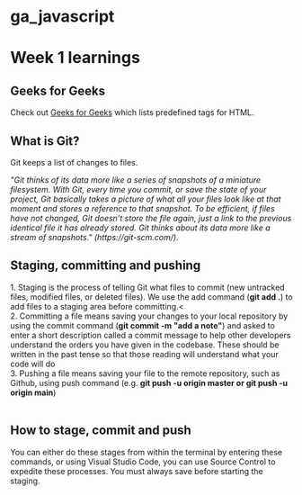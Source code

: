 # ga_javascript

<h1><strong>Week 1 learnings</strong></h1>
<h2><strong>Geeks for Geeks</strong></h2>
<p>Check out <a href="https://www.geeksforgeeks.org/most-commonly-used-tags-in-html/">Geeks for Geeks</a> which lists predefined tags for HTML.</p>
<h2><strong>What is Git?</strong></h2>
<p>Git keeps a list of changes to files. 
<p><em>"Git thinks of its data more like a series of snapshots of a miniature filesystem. With Git, every time you commit, or save the state of your project, Git basically takes a picture of what all your files look like at that moment and stores a reference to that snapshot. To be efficient, if files have not changed, Git doesn’t store the file again, just a link to the previous identical file it has already stored. Git thinks about its data more like a stream of snapshots." (https://git-scm.com/).</em></p>
<h2><strong>Staging, committing and pushing</strong></h2>
<p> 1. Staging is the process of telling Git what files to commit (new untracked files, modified files, or deleted files). We use the add command (<strong>git add .</strong>) to add files to a staging area before committing.<<br>
2. Committing a file means saving your changes to your local repository by using the commit command (<strong>git commit -m "add a note"</strong>) and asked to enter a short description called a commit message to help other developers understand the orders you have given in the codebase. These should be written in the past tense so that those reading will understand what your code will do<br>
3. Pushing a file means saving your file to the remote repository, such as Github, using push command (e.g. <strong>git push -u origin master or git push -u origin main</strong>)<br><br>
<h2><strong>How to stage, commit and push</strong></h2>
<p>You can either do these stages from within the terminal by entering these commands, or using Visual Studio Code, you can use Source Control to expedite these processes. You must always save before starting the staging.
